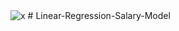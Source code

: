
<img src="https://www.duperrin.com/wp-content/uploads/2017/05/EMployee-experience-success.jpg" alt="x">
# Linear-Regression-Salary-Model
